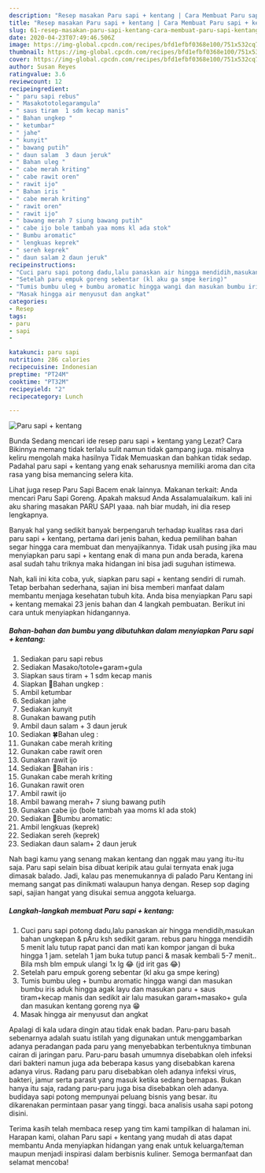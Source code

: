 ```yaml
---
description: "Resep masakan Paru sapi + kentang | Cara Membuat Paru sapi + kentang Yang Sedap"
title: "Resep masakan Paru sapi + kentang | Cara Membuat Paru sapi + kentang Yang Sedap"
slug: 61-resep-masakan-paru-sapi-kentang-cara-membuat-paru-sapi-kentang-yang-sedap
date: 2020-04-23T07:49:46.506Z
image: https://img-global.cpcdn.com/recipes/bfd1efbf0368e100/751x532cq70/paru-sapi-kentang-foto-resep-utama.jpg
thumbnail: https://img-global.cpcdn.com/recipes/bfd1efbf0368e100/751x532cq70/paru-sapi-kentang-foto-resep-utama.jpg
cover: https://img-global.cpcdn.com/recipes/bfd1efbf0368e100/751x532cq70/paru-sapi-kentang-foto-resep-utama.jpg
author: Susan Reyes
ratingvalue: 3.6
reviewcount: 12
recipeingredient:
- " paru sapi rebus"
- " Masakototolegaramgula"
- " saus tiram  1 sdm kecap manis"
- " Bahan ungkep "
- " ketumbar"
- " jahe"
- " kunyit"
- " bawang putih"
- " daun salam  3 daun jeruk"
- " Bahan uleg "
- " cabe merah kriting"
- " cabe rawit oren"
- " rawit ijo"
- " Bahan iris "
- " cabe merah kriting"
- " rawit oren"
- " rawit ijo"
- " bawang merah 7 siung bawang putih"
- " cabe ijo bole tambah yaa moms kl ada stok"
- " Bumbu aromatic"
- " lengkuas keprek"
- " sereh keprek"
- " daun salam 2 daun jeruk"
recipeinstructions:
- "Cuci paru sapi potong dadu,lalu panaskan air hingga mendidih,masukan bahan ungkepan &amp; pAru ksh sedikit garam. rebus paru hingga mendidih 5 menit lalu tutup rapat panci dan mati kan kompor jangan di buka hingga 1 jam. setelah 1 jam buka tutup panci &amp; masak kembali 5-7 menit.. Bila msh blm empuk ulangi 1x lg 😂 (jd irit gas 😂)"
- "Setelah paru empuk goreng sebentar (kl aku ga smpe kering)"
- "Tumis bumbu uleg + bumbu aromatic hingga wangi dan masukan bumbu iris aduk hingga agak layu dan masukan paru + saus tiram+kecap manis dan sedikit air lalu masukan garam+masako+ gula dan masukan kentang goreng nya 😁"
- "Masak hingga air menyusut dan angkat"
categories:
- Resep
tags:
- paru
- sapi
- 

katakunci: paru sapi  
nutrition: 286 calories
recipecuisine: Indonesian
preptime: "PT24M"
cooktime: "PT32M"
recipeyield: "2"
recipecategory: Lunch

---
```



![Paru sapi + kentang](https://img-global.cpcdn.com/recipes/bfd1efbf0368e100/751x532cq70/paru-sapi-kentang-foto-resep-utama.jpg)

Bunda Sedang mencari ide resep paru sapi + kentang yang Lezat? Cara Bikinnya memang tidak terlalu sulit namun tidak gampang juga. misalnya keliru mengolah maka hasilnya Tidak Memuaskan dan bahkan tidak sedap. Padahal paru sapi + kentang yang enak seharusnya memiliki aroma dan cita rasa yang bisa memancing selera kita.

Lihat juga resep Paru Sapi Bacem enak lainnya. Makanan terkait: Anda mencari Paru Sapi Goreng. Apakah maksud Anda Assalamualaikum. kali ini aku sharing masakan PARU SAPI yaaa. nah biar mudah, ini dia resep lengkapnya.

Banyak hal yang sedikit banyak berpengaruh terhadap kualitas rasa dari paru sapi + kentang, pertama dari jenis bahan, kedua pemilihan bahan segar hingga cara membuat dan menyajikannya. Tidak usah pusing jika mau menyiapkan paru sapi + kentang enak di mana pun anda berada, karena asal sudah tahu triknya maka hidangan ini bisa jadi suguhan istimewa.


Nah, kali ini kita coba, yuk, siapkan paru sapi + kentang sendiri di rumah. Tetap berbahan sederhana, sajian ini bisa memberi manfaat dalam membantu menjaga kesehatan tubuh kita. Anda bisa menyiapkan Paru sapi + kentang memakai 23 jenis bahan dan 4 langkah pembuatan. Berikut ini cara untuk menyiapkan hidangannya.

<!--inarticleads1-->

##### Bahan-bahan dan bumbu yang dibutuhkan dalam menyiapkan Paru sapi + kentang:

1. Sediakan  paru sapi rebus
1. Sediakan  Masako/totole+garam+gula
1. Siapkan  saus tiram + 1 sdm kecap manis
1. Siapkan  🍁Bahan ungkep :
1. Ambil  ketumbar
1. Sediakan  jahe
1. Sediakan  kunyit
1. Gunakan  bawang putih
1. Ambil  daun salam + 3 daun jeruk
1. Sediakan  🍀Bahan uleg :
1. Gunakan  cabe merah kriting
1. Gunakan  cabe rawit oren
1. Gunakan  rawit ijo
1. Sediakan  🌼Bahan iris :
1. Gunakan  cabe merah kriting
1. Gunakan  rawit oren
1. Ambil  rawit ijo
1. Ambil  bawang merah+ 7 siung bawang putih
1. Gunakan  cabe ijo (bole tambah yaa moms kl ada stok)
1. Sediakan  🌼Bumbu aromatic:
1. Ambil  lengkuas (keprek)
1. Sediakan  sereh (keprek)
1. Sediakan  daun salam+ 2 daun jeruk


Nah bagi kamu yang senang makan kentang dan nggak mau yang itu-itu saja. Paru sapi selain bisa dibuat keripik atau gulai ternyata enak juga dimasak balado. Jadi, kalau pas menemukannya di palado Paru Kentang ini memang sangat pas dinikmati walaupun hanya dengan. Resep sop daging sapi, sajian hangat yang disukai semua anggota keluarga. 

<!--inarticleads2-->

##### Langkah-langkah membuat Paru sapi + kentang:

1. Cuci paru sapi potong dadu,lalu panaskan air hingga mendidih,masukan bahan ungkepan &amp; pAru ksh sedikit garam. rebus paru hingga mendidih 5 menit lalu tutup rapat panci dan mati kan kompor jangan di buka hingga 1 jam. setelah 1 jam buka tutup panci &amp; masak kembali 5-7 menit.. Bila msh blm empuk ulangi 1x lg 😂 (jd irit gas 😂)
1. Setelah paru empuk goreng sebentar (kl aku ga smpe kering)
1. Tumis bumbu uleg + bumbu aromatic hingga wangi dan masukan bumbu iris aduk hingga agak layu dan masukan paru + saus tiram+kecap manis dan sedikit air lalu masukan garam+masako+ gula dan masukan kentang goreng nya 😁
1. Masak hingga air menyusut dan angkat


Apalagi di kala udara dingin atau tidak enak badan. Paru-paru basah sebenarnya adalah suatu istilah yang digunakan untuk menggambarkan adanya peradangan pada paru yang menyebabkan terbentuknya timbunan cairan di jaringan paru. Paru-paru basah umumnya disebabkan oleh infeksi dari bakteri namun juga ada beberapa kasus yang disebabkan karena adanya virus. Radang paru paru disebabkan oleh adanya infeksi virus, bakteri, jamur serta parasit yang masuk ketika sedang bernapas. Bukan hanya itu saja, radang paru-paru juga bisa disebabkan oleh adanya. budidaya sapi potong mempunyai peluang bisnis yang besar. itu dikarenakan permintaan pasar yang tinggi. baca analisis usaha sapi potong disini. 

Terima kasih telah membaca resep yang tim kami tampilkan di halaman ini. Harapan kami, olahan Paru sapi + kentang yang mudah di atas dapat membantu Anda menyiapkan hidangan yang enak untuk keluarga/teman maupun menjadi inspirasi dalam berbisnis kuliner. Semoga bermanfaat dan selamat mencoba!
